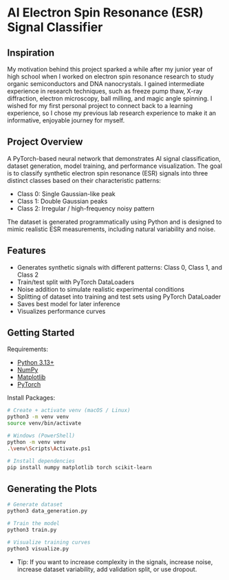 # AI Electron Spin Resonance (ESR) Signal Classifier

## Inspiration
<p>My motivation behind this project sparked a while after my junior year of high school when I worked on electron spin resonance research to study organic semiconductors and DNA nanocrystals. I gained intermediate experience in research techniques, such as freeze pump thaw, X-ray diffraction, electron microscopy, ball milling, and magic angle spinning. I wished for my first personal project to connect back to a learning experience, so I chose my previous lab research experience to make it an informative, enjoyable journey for myself.</p>

## Project Overview
<p>A PyTorch-based neural network that demonstrates AI signal classification, dataset generation, model training, and performance visualization. The goal is to classify synthetic electron spin resonance (ESR) signals into three distinct classes based on their characteristic patterns:</p>

* Class 0: Single Gaussian-like peak
* Class 1: Double Gaussian peaks
* Class 2: Irregular / high-frequency noisy pattern

The dataset is generated programmatically using Python and is designed to mimic realistic ESR measurements, including natural variability and noise.

## Features
* Generates synthetic signals with different patterns: Class 0, Class 1, and Class 2
* Train/test split with PyTorch DataLoaders
* Noise addition to simulate realistic experimental conditions
* Splitting of dataset into training and test sets using PyTorch DataLoader
* Saves best model for later inference
* Visualizes performance curves

## Getting Started

Requirements:

* <a href="https://www.python.org/downloads/">Python 3.13+</a>
* <a href="https://numpy.org/install/">NumPy</a>
* <a href="https://matplotlib.org/stable/install/index.html">Matplotlib</a>
* <a href="https://pytorch.org/get-started/locally/">PyTorch</a>

Install Packages:
```bash
# Create + activate venv (macOS / Linux)
python3 -m venv venv
source venv/bin/activate

# Windows (PowerShell)
python -m venv venv
.\venv\Scripts\Activate.ps1

# Install dependencies
pip install numpy matplotlib torch scikit-learn
```

## Generating the Plots
```bash
# Generate dataset
python3 data_generation.py

# Train the model
python3 train.py

# Visualize training curves
python3 visualize.py
```

* Tip: If you want to increase complexity in the signals, increase noise, increase dataset variability, add validation split, or use dropout.